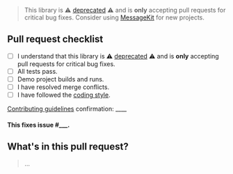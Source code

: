 > This library is ⚠️ [deprecated](https://www.jessesquires.com/blog/officially-deprecating-jsqmessagesviewcontroller/) ⚠️ and is **only** accepting pull requests for critical bug fixes. Consider using [MessageKit](https://github.com/MessageKit/MessageKit) for new projects.

## Pull request checklist

- [ ] I understand that this library is ⚠️ [deprecated](https://www.jessesquires.com/blog/officially-deprecating-jsqmessagesviewcontroller/) ⚠️ and is **only** accepting pull requests for critical bug fixes.
- [ ] All tests pass. 
- [ ] Demo project builds and runs.
- [ ] I have resolved merge conflicts.
- [ ] I have followed the [coding style](https://github.com/jessesquires/HowToContribute#style-guidelines). 

[Contributing guidelines](https://github.com/jessesquires/JSQMessagesViewController/blob/develop/.github/CONTRIBUTING.md) confirmation: ____

#### This fixes issue #___.

## What's in this pull request?

>...
